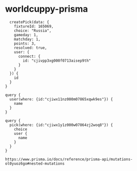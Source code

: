# worldcuppy-prisma

```mutation {
  createPick(data: {
    fixtureId: 165069,
    choice: "Russia",
    gameday: 1,
    matchday: 1,
    points: 3,
    resolved: true,
    user: {
      connect: {
        id: "cjivpp3xg000f0713aisep9th"
      }
    }
  }) {
    id
  }
}
```

```
query {
  user(where: {id:"cjiwx11nz000m07865xqwk9es"}) {
    name
  }
}
```

```
query {
  pick(where: {id:"cjiwx1y1z000w07864zj2woq8"}) {
    choice
    user {
      name
    }
  }
}
```

`https://www.prisma.io/docs/reference/prisma-api/mutations-ol0yuoz6go#nested-mutations`
